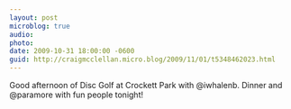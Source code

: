 ```yaml
---
layout: post
microblog: true
audio: 
photo: 
date: 2009-10-31 18:00:00 -0600
guid: http://craigmcclellan.micro.blog/2009/11/01/t5348462023.html
---
```

Good afternoon of Disc Golf at Crockett Park with @iwhalenb. Dinner and @paramore with fun people tonight!
